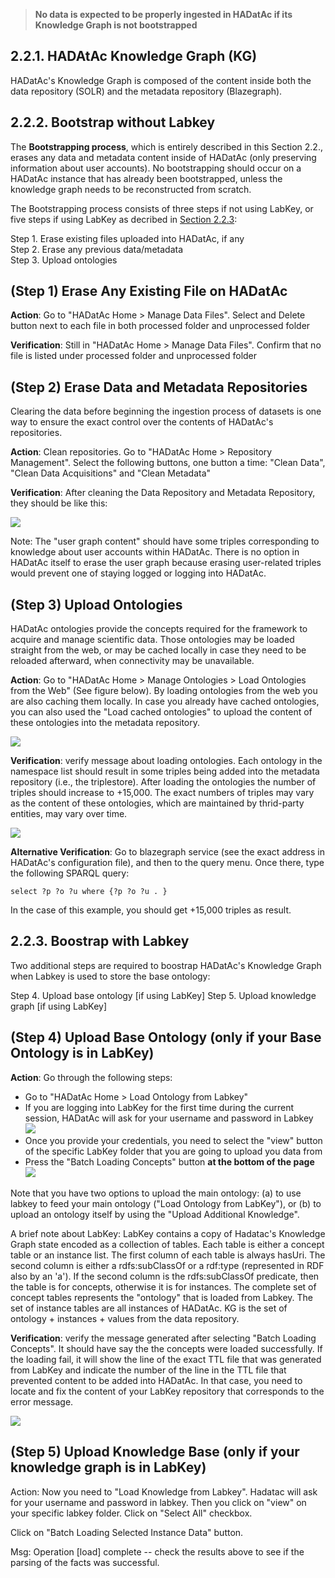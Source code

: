 > **No data is expected to be properly ingested in HADatAc if its Knowledge Graph is not bootstrapped**

## 2.2.1. HADAtAc Knowledge Graph (KG)

HADatAc's Knowledge Graph is composed of the content inside both the data repository (SOLR) and the metadata repository (Blazegraph). 

## 2.2.2. Bootstrap without Labkey

The __Bootstrapping process__, which is entirely described in this Section 2.2., erases any data and metadata content inside of HADatAc (only preserving information about user accounts). No bootstrapping should occur on a HADatAc instance that has already been bootstrapped, unless the knowledge graph needs to be reconstructed from scratch. 

The Bootstrapping process consists of three steps if not using LabKey, or five steps if using LabKey as decribed in [Section 2.2.3]():

Step 1. Erase existing files uploaded into HADatAc, if any  
Step 2. Erase any previous data/metadata  
Step 3. Upload ontologies  

## (Step 1) Erase Any Existing File on HADatAc 

**Action**: Go to "HADatAc Home > Manage Data Files". Select and Delete button next to each file in both processed folder and unprocessed folder  

**Verification**:  Still in "HADatAc Home > Manage Data Files". Confirm that no file is listed under processed folder and unprocessed folder

## (Step 2) Erase Data and Metadata Repositories 
 
Clearing the data before beginning the ingestion process of datasets is one way to ensure the exact control over the contents of HADatAc's repositories. 

**Action**: Clean repositories. Go to "HADatAc Home > Repository Management". Select the following buttons, one button a time: "Clean Data", "Clean Data Acquisitions" and "Clean Metadata"

**Verification**:  After cleaning the Data Repository and Metadata Repository, they should be like this:

![](https://raw.githubusercontent.com/paulopinheiro1234/hadatac-screenshots/master/Sec2/repository-management.png)

Note: The "user graph content" should have some triples corresponding to knowledge about user accounts within HADatAc. There is no option in HADatAc itself to erase the user graph because erasing user-related triples would prevent one of staying logged or logging into HADatAc.

## (Step 3) Upload Ontologies

HADatAc ontologies provide the concepts required for the framework to acquire and manage scientific data. Those ontologies may be loaded straight from the web, or may be cached locally in case they need to be reloaded afterward, when connectivity may be unavailable. 
  
**Action**:  Go to "HADatAc Home > Manage Ontologies > Load Ontologies from the Web" (See figure below). By loading ontologies from the web you are also caching them locally. In case you already have cached ontologies, you can also used the "Load cached ontologies" to upload the content of these ontologies into the metadata repository.

![](https://raw.githubusercontent.com/paulopinheiro1234/hadatac-screenshots/master/Sec2/load-supporting.png)

**Verification**: verify message about loading ontologies. Each ontology in the namespace list should result in some triples being added into the metadata repository (i.e., the triplestore). After loading the ontologies the number of triples should increase to +15,000. The exact numbers of triples may vary as the content of these ontologies, which are maintained by thrid-party entities, may vary over time.

![](https://raw.githubusercontent.com/paulopinheiro1234/hadatac-screenshots/master/Sec2/load-supporting-result.png)

**Alternative Verification**:  Go to blazegraph service (see the exact address in HADatAc's configuration file), and then to the query menu. Once there, type the following SPARQL query: 

	select ?p ?o ?u where {?p ?o ?u . } 	

In the case of this example, you should get +15,000 triples as result. 

## 2.2.3. Boostrap with Labkey

Two additional steps are required to boostrap HADatAc's Knowledge Graph when Labkey is used to store the base ontology:

Step 4. Upload base ontology [if using LabKey] 
Step 5. Upload knowledge graph [if using LabKey]

## (Step 4) Upload Base Ontology (only if your Base Ontology is in LabKey)

**Action**: Go through the following steps: 
* Go to "HADatAc Home > Load Ontology from Labkey"
* If you are logging into LabKey for the first time during the current session, HADatAc will ask for your username and password in Labkey
![](https://raw.githubusercontent.com/paulopinheiro1234/hadatac-screenshots/master/Sec2/labkey-connect.png)
* Once you provide your credentials, you need to select the "view" button of the specific LabKey folder that you are going to upload you data from 
* Press the "Batch Loading Concepts" button **at the bottom of the page** 
![](https://raw.githubusercontent.com/paulopinheiro1234/hadatac-screenshots/master/Sec2/load-ont.png)

Note that you have two options to upload the main ontology: (a) to use labkey to feed your main ontology ("Load Ontology from LabKey"), or (b) to upload an ontology itself by using the "Upload Additional Knowledge".

A brief note about LabKey: LabKey contains a copy of Hadatac's Knowledge Graph state encoded as a collection of tables. Each table is either a concept table or an instance list. The first column of each table is always hasUri. The second column is either a rdfs:subClassOf or a rdf:type (represented in RDF also by an 'a'). If the second column is the rdfs:subClassOf predicate, then the table is for concepts, otherwise it is for instances. The complete set of concept tables represents the "ontology" that is loaded from Labkey. The set of instance tables are all instances of HADatAc. KG is the set of ontology + instances + values from the data repository.

**Verification**: verify the message generated after selecting "Batch Loading Concepts". It should have say the the concepts were loaded successfully. If the loading fail, it will show the line of the exact TTL file that was generated from LabKey and indicate the number of the line in the TTL file that prevented content to be added into HADatAc. In that case, you need to locate and fix the content of your LabKey repository that corresponds to the error message.  

![](https://raw.githubusercontent.com/paulopinheiro1234/hadatac-screenshots/master/Sec2/load-ont-result.png)

## (Step 5) Upload Knowledge Base (only if your knowledge graph is in LabKey)

Action: Now you need to "Load Knowledge from Labkey". Hadatac will ask for your username and password in labkey. Then you click on "view" on your specific labkey folder.  Click on "Select All" checkbox. 

Click on "Batch Loading Selected Instance Data" button. 

Msg: Operation [load] complete -- check the results above to see if the parsing of the facts was successful.
